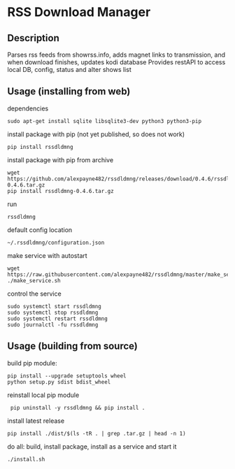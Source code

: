# RSS Download Manager


## Description

Parses rss feeds from showrss.info, adds magnet links to transmission, and when download finishes, updates kodi database
Provides restAPI to access local DB, config, status and alter shows list


## Usage (installing from web)

dependencies
```
sudo apt-get install sqlite libsqlite3-dev python3 python3-pip
```

install package with pip (not yet published, so does not work)
```
pip install rssdldmng
```

install package with pip from archive
```
wget https://github.com/alexpayne482/rssdldmng/releases/download/0.4.6/rssdldmng-0.4.6.tar.gz
pip install rssdldmng-0.4.6.tar.gz
```

run
```
rssdldmng
```

default config location
```
~/.rssdldmng/configuration.json
```

make service with autostart
```
wget https://raw.githubusercontent.com/alexpayne482/rssdldmng/master/make_service.sh
./make_service.sh
```

control the service
```
sudo systemctl start rssdldmng
sudo systemctl stop rssdldmng
sudo systemctl restart rssdldmng
sudo journalctl -fu rssdldmng
```


## Usage (building from source)

build pip module:
```
pip install --upgrade setuptools wheel
python setup.py sdist bdist_wheel
```

reinstall local pip module
```
 pip uninstall -y rssdldmng && pip install .
```

install latest release
```
pip install ./dist/$(ls -tR . | grep .tar.gz | head -n 1)
```

do all: build, install package, install as a service and start it
```
./install.sh
```
